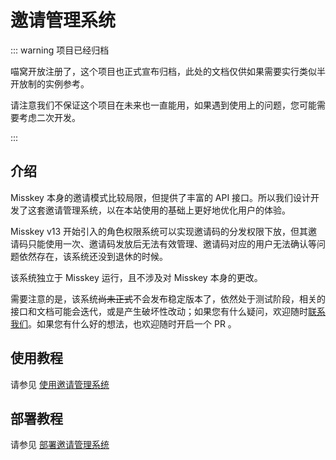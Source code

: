 # 邀请管理系统

::: warning 项目已经归档

喵窝开放注册了，这个项目也正式宣布归档，此处的文档仅供如果需要实行类似半开放制的实例参考。

请注意我们不保证这个项目在未来也一直能用，如果遇到使用上的问题，您可能需要考虑二次开发。

:::

## 介绍

Misskey 本身的邀请模式比较局限，但提供了丰富的 API 接口。所以我们设计开发了这套邀请管理系统，以在本站使用的基础上更好地优化用户的体验。

Misskey v13 开始引入的角色权限系统可以实现邀请码的分发权限下放，但其邀请码只能使用一次、邀请码发放后无法有效管理、邀请码对应的用户无法确认等问题依然存在，该系统还没到退休的时候。

该系统独立于 Misskey 运行，且不涉及对 Misskey 本身的更改。

需要注意的是，该系统~~尚未正式~~不会发布稳定版本了，依然处于测试阶段，相关的接口和文档可能会迭代，或是产生破坏性改动；如果您有什么疑问，欢迎随时[联系我们](/contact/)。如果您有什么好的想法，也欢迎随时开启一个 PR 。

## 使用教程

请参见 [使用邀请管理系统](./use/)

## 部署教程

请参见 [部署邀请管理系统](./deploy/)
